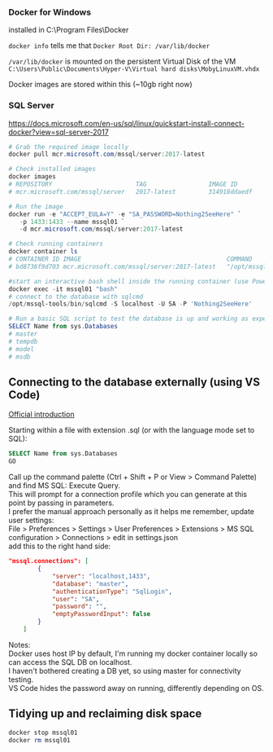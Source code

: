 ### Docker for Windows

installed in C:\Program Files\Docker

`docker info` tells me that `Docker Root Dir: /var/lib/docker`

`/var/lib/docker` is mounted on the persistent Virtual Disk of the VM `C:\Users\Public\Documents\Hyper-V\Virtual hard disks\MobyLinuxVM.vhdx`

Docker images are stored within this (~10gb right now)

### SQL Server

https://docs.microsoft.com/en-us/sql/linux/quickstart-install-connect-docker?view=sql-server-2017

```PowerShell
# Grab the required image locally
docker pull mcr.microsoft.com/mssql/server:2017-latest

# Check installed images
docker images
# REPOSITORY                       TAG                 IMAGE ID            CREATED             SIZE
# mcr.microsoft.com/mssql/server   2017-latest         314918ddaedf        4 weeks ago         1.35GB

# Run the image
docker run -e "ACCEPT_EULA=Y" -e "SA_PASSWORD=Nothing2SeeHere" `
   -p 1433:1433 --name mssql01 `
   -d mcr.microsoft.com/mssql/server:2017-latest

# Check running containers
docker container ls
# CONTAINER ID IMAGE                                        COMMAND                      CREATED             STATUS              PORTS                    NAMES
# bd8736f9d703 mcr.microsoft.com/mssql/server:2017-latest   "/opt/mssql/bin/sqlsâ€¦"     10 seconds ago      Up 8 seconds        0.0.0.0:1433->1433/tcp   mssql01

#start an interactive bash shell inside the running container (use PowerShell NOT PowerShell ISE!)
docker exec -it mssql01 "bash"
# connect to the database with sqlcmd
/opt/mssql-tools/bin/sqlcmd -S localhost -U SA -P 'Nothing2SeeHere'

# Run a basic SQL script to test the database is up and working as expected
SELECT Name from sys.Databases
# master
# tempdb
# model
# msdb
```

## Connecting to the database externally (using VS Code)

[Official introduction](https://docs.microsoft.com/en-us/sql/linux/sql-server-linux-develop-use-vscode?view=sql-server-2017)

Starting within a file with extension .sql (or with the language mode set to SQL):

```SQL
SELECT Name from sys.Databases
GO
```

Call up the command palette (Ctrl + Shift + P or View > Command Palette) and find MS SQL: Execute Query.  
This will prompt for a connection profile which you can generate at this point by passing in parameters.  
I prefer the manual approach personally as it helps me remember, update user settings:  
File > Preferences > Settings > User Preferences > Extensions > MS SQL configuration > Connections > edit in settings.json  
add this to the right hand side:

```JSON
"mssql.connections": [
        {
            "server": "localhost,1433",
            "database": "master",
            "authenticationType": "SqlLogin",
            "user": "SA",
            "password": "",
            "emptyPasswordInput": false
        }
    ]
```

Notes:  
Docker uses host IP by default, I'm running my docker container locally so can access the SQL DB on localhost.  
I haven't bothered creating a DB yet, so using master for connectivity testing.  
VS Code hides the password away on running, differently depending on OS.

## Tidying up and reclaiming disk space

```PowerShell
docker stop mssql01
docker rm mssql01
```
